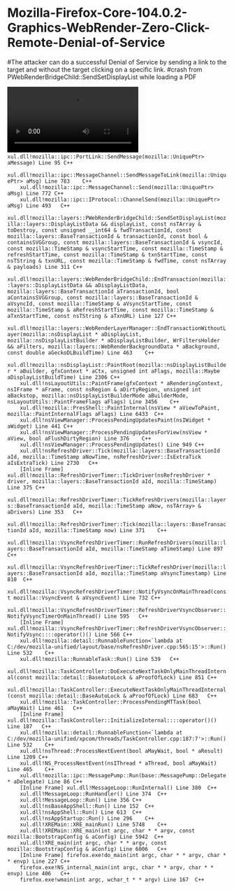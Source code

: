 # Mozilla-Firefox-Core-104.0.2-Graphics-WebRender-Zero-Click-Remote-Denial-of-Service
#The attacker can do a successful Denial of Service by sending a link to the target and without the target clicking on a specific link. #crash from PWebRenderBridgeChild::SendSetDisplayList while loading a PDF

<video src="https://github.com/APTIRAN/Mozilla-Firefox-Core-104.0.2-Graphics-WebRender-Zero-Click-Remote-Denial-of-Service/blob/main/GIF/POC.gif?raw=true" controls="controls" style="max-width: 730px;">
</video>

<code>
xul.dll!mozilla::ipc::PortLink::SendMessage(mozilla::UniquePtr<IPC::Message,mozilla::DefaultDelete<IPC::Message>> aMessage) Line 95	C++
 	xul.dll!mozilla::ipc::MessageChannel::SendMessageToLink(mozilla::UniquePtr<IPC::Message,mozilla::DefaultDelete<IPC::Message>> aMsg) Line 783	C++
 	xul.dll!mozilla::ipc::MessageChannel::Send(mozilla::UniquePtr<IPC::Message,mozilla::DefaultDelete<IPC::Message>> aMsg) Line 772	C++
 	xul.dll!mozilla::ipc::IProtocol::ChannelSend(mozilla::UniquePtr<IPC::Message,mozilla::DefaultDelete<IPC::Message>> aMsg) Line 493	C++
 	xul.dll!mozilla::layers::PWebRenderBridgeChild::SendSetDisplayList(mozilla::layers::DisplayListData && displayList, const nsTArray<mozilla::layers::OpDestroy> & toDestroy, const unsigned __int64 & fwdTransactionId, const mozilla::layers::BaseTransactionId<mozilla::layers::TransactionIdType> & transactionId, const bool & containsSVGGroup, const mozilla::layers::BaseTransactionId<mozilla::VsyncIdType> & vsyncId, const mozilla::TimeStamp & vsyncStartTime, const mozilla::TimeStamp & refreshStartTime, const mozilla::TimeStamp & txnStartTime, const nsTString<char> & txnURL, const mozilla::TimeStamp & fwdTime, const nsTArray<mozilla::layers::CompositionPayload> & payloads) Line 311	C++
 	xul.dll!mozilla::layers::WebRenderBridgeChild::EndTransaction(mozilla::layers::DisplayListData && aDisplayListData, mozilla::layers::BaseTransactionId<mozilla::layers::TransactionIdType> aTransactionId, bool aContainsSVGGroup, const mozilla::layers::BaseTransactionId<mozilla::VsyncIdType> & aVsyncId, const mozilla::TimeStamp & aVsyncStartTime, const mozilla::TimeStamp & aRefreshStartTime, const mozilla::TimeStamp & aTxnStartTime, const nsTString<char> & aTxnURL) Line 127	C++
 	xul.dll!mozilla::layers::WebRenderLayerManager::EndTransactionWithoutLayer(mozilla::nsDisplayList * aDisplayList, mozilla::nsDisplayListBuilder * aDisplayListBuilder, WrFiltersHolder && aFilters, mozilla::layers::WebRenderBackgroundData * aBackground, const double aGeckoDLBuildTime) Line 463	C++
 	xul.dll!mozilla::nsDisplayList::PaintRoot(mozilla::nsDisplayListBuilder * aBuilder, gfxContext * aCtx, unsigned int aFlags, mozilla::Maybe<double> aDisplayListBuildTime) Line 2306	C++
 	xul.dll!nsLayoutUtils::PaintFrame(gfxContext * aRenderingContext, nsIFrame * aFrame, const nsRegion & aDirtyRegion, unsigned int aBackstop, mozilla::nsDisplayListBuilderMode aBuilderMode, nsLayoutUtils::PaintFrameFlags aFlags) Line 3456	C++
 	xul.dll!mozilla::PresShell::PaintInternal(nsView * aViewToPaint, mozilla::PaintInternalFlags aFlags) Line 6433	C++
 	xul.dll!nsViewManager::ProcessPendingUpdatesPaint(nsIWidget * aWidget) Line 441	C++
 	xul.dll!nsViewManager::ProcessPendingUpdatesForView(nsView * aView, bool aFlushDirtyRegion) Line 376	C++
 	xul.dll!nsViewManager::ProcessPendingUpdates() Line 949	C++
 	xul.dll!nsRefreshDriver::Tick(mozilla::layers::BaseTransactionId<mozilla::VsyncIdType> aId, mozilla::TimeStamp aNowTime, nsRefreshDriver::IsExtraTick aIsExtraTick) Line 2730	C++
 	[Inline Frame] xul.dll!mozilla::RefreshDriverTimer::TickDriver(nsRefreshDriver * driver, mozilla::layers::BaseTransactionId<mozilla::VsyncIdType> aId, mozilla::TimeStamp) Line 375	C++
 	xul.dll!mozilla::RefreshDriverTimer::TickRefreshDrivers(mozilla::layers::BaseTransactionId<mozilla::VsyncIdType> aId, mozilla::TimeStamp aNow, nsTArray<RefPtr<nsRefreshDriver>> & aDrivers) Line 353	C++
 	xul.dll!mozilla::RefreshDriverTimer::Tick(mozilla::layers::BaseTransactionId<mozilla::VsyncIdType> aId, mozilla::TimeStamp now) Line 371	C++
 	xul.dll!mozilla::VsyncRefreshDriverTimer::RunRefreshDrivers(mozilla::layers::BaseTransactionId<mozilla::VsyncIdType> aId, mozilla::TimeStamp aTimeStamp) Line 897	C++
 	xul.dll!mozilla::VsyncRefreshDriverTimer::TickRefreshDriver(mozilla::layers::BaseTransactionId<mozilla::VsyncIdType> aId, mozilla::TimeStamp aVsyncTimestamp) Line 810	C++
 	xul.dll!mozilla::VsyncRefreshDriverTimer::NotifyVsyncOnMainThread(const mozilla::VsyncEvent & aVsyncEvent) Line 732	C++
 	xul.dll!mozilla::VsyncRefreshDriverTimer::RefreshDriverVsyncObserver::NotifyVsyncTimerOnMainThread() Line 595	C++
 	[Inline Frame] xul.dll!mozilla::VsyncRefreshDriverTimer::RefreshDriverVsyncObserver::NotifyVsync::<lambda_1>::operator()() Line 566	C++
 	xul.dll!mozilla::detail::RunnableFunction<`lambda at C:/dev/mozilla-unified/layout/base/nsRefreshDriver.cpp:565:15'>::Run() Line 532	C++
 	xul.dll!mozilla::RunnableTask::Run() Line 539	C++
 	xul.dll!mozilla::TaskController::DoExecuteNextTaskOnlyMainThreadInternal(const mozilla::detail::BaseAutoLock<mozilla::Mutex &> & aProofOfLock) Line 851	C++
 	xul.dll!mozilla::TaskController::ExecuteNextTaskOnlyMainThreadInternal(const mozilla::detail::BaseAutoLock<mozilla::Mutex &> & aProofOfLock) Line 683	C++
 	xul.dll!mozilla::TaskController::ProcessPendingMTTask(bool aMayWait) Line 461	C++
 	[Inline Frame] xul.dll!mozilla::TaskController::InitializeInternal::<lambda_1>::operator()() Line 187	C++
 	xul.dll!mozilla::detail::RunnableFunction<`lambda at C:/dev/mozilla-unified/xpcom/threads/TaskController.cpp:187:7'>::Run() Line 532	C++
 	xul.dll!nsThread::ProcessNextEvent(bool aMayWait, bool * aResult) Line 1209	C++
 	xul.dll!NS_ProcessNextEvent(nsIThread * aThread, bool aMayWait) Line 465	C++
 	xul.dll!mozilla::ipc::MessagePump::Run(base::MessagePump::Delegate * aDelegate) Line 86	C++
 	[Inline Frame] xul.dll!MessageLoop::RunInternal() Line 380	C++
 	xul.dll!MessageLoop::RunHandler() Line 374	C++
 	xul.dll!MessageLoop::Run() Line 356	C++
 	xul.dll!nsBaseAppShell::Run() Line 152	C++
 	xul.dll!nsAppShell::Run() Line 613	C++
 	xul.dll!nsAppStartup::Run() Line 296	C++
 	xul.dll!XREMain::XRE_mainRun() Line 5748	C++
 	xul.dll!XREMain::XRE_main(int argc, char * * argv, const mozilla::BootstrapConfig & aConfig) Line 5942	C++
 	xul.dll!XRE_main(int argc, char * * argv, const mozilla::BootstrapConfig & aConfig) Line 6006	C++
 	[Inline Frame] firefox.exe!do_main(int argc, char * * argv, char * * envp) Line 227	C++
 	firefox.exe!NS_internal_main(int argc, char * * argv, char * * envp) Line 406	C++
 	firefox.exe!wmain(int argc, wchar_t * * argv) Line 167	C++
</code>

